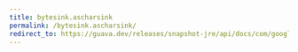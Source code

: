 ```yaml
---
title: bytesink.ascharsink
permalink: /bytesink.ascharsink/
redirect_to: https://guava.dev/releases/snapshot-jre/api/docs/com/google/common/io/ByteSink.html#asCharSink-java.nio.charset.Charset-
---
```

